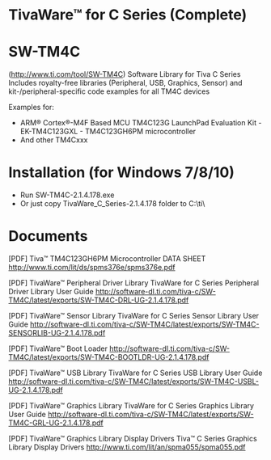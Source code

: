 # TivaWare™ for C Series (Complete) 
# SW-TM4C 
(http://www.ti.com/tool/SW-TM4C)
Software Library for Tiva C Series
Includes royalty-free libraries (Peripheral, USB, Graphics, Sensor) and kit-/peripheral-specific code examples for all TM4C devices

Examples for: 
- ARM® Cortex®-M4F Based MCU TM4C123G LaunchPad Evaluation Kit - EK-TM4C123GXL - TM4C123GH6PM microcontroller 
- And other TM4Cxxx

# Installation (for Windows 7/8/10)
- Run SW-TM4C-2.1.4.178.exe 
- Or just copy TivaWare_C_Series-2.1.4.178 folder to C:\ti\

# Documents
[PDF] Tiva™ TM4C123GH6PM Microcontroller DATA SHEET
http://www.ti.com/lit/ds/spms376e/spms376e.pdf

[PDF] TivaWare™ Peripheral Driver Library
TivaWare for C Series Peripheral Driver Library User Guide
http://software-dl.ti.com/tiva-c/SW-TM4C/latest/exports/SW-TM4C-DRL-UG-2.1.4.178.pdf

[PDF] TivaWare™ Sensor Library
TivaWare for C Series Sensor Library User Guide
http://software-dl.ti.com/tiva-c/SW-TM4C/latest/exports/SW-TM4C-SENSORLIB-UG-2.1.4.178.pdf

[PDF] TivaWare™ Boot Loader
http://software-dl.ti.com/tiva-c/SW-TM4C/latest/exports/SW-TM4C-BOOTLDR-UG-2.1.4.178.pdf

[PDF] TivaWare™ USB Library
TivaWare for C Series USB Library User Guide
http://software-dl.ti.com/tiva-c/SW-TM4C/latest/exports/SW-TM4C-USBL-UG-2.1.4.178.pdf

[PDF] TivaWare™ Graphics Library
TivaWare for C Series Graphics Library User Guide
http://software-dl.ti.com/tiva-c/SW-TM4C/latest/exports/SW-TM4C-GRL-UG-2.1.4.178.pdf

[PDF] TivaWare™ Graphics Library Display Drivers
Tiva™ C Series Graphics Library Display Drivers
http://www.ti.com/lit/an/spma055/spma055.pdf

